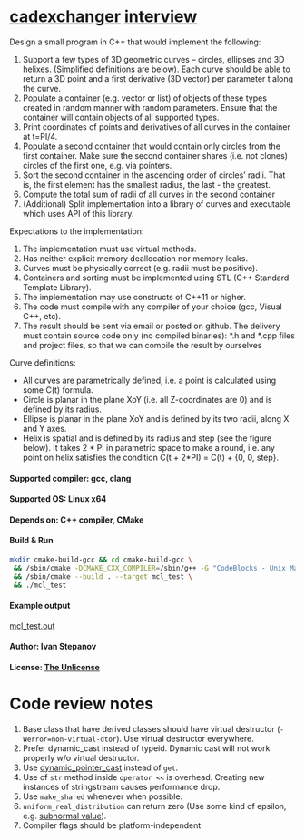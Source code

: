 # [cadexchanger](https://cadexchanger.com/) [interview](https://cadexchanger.com/download/documents/hiring/CADEX%20C++%20assignment%20v4%20for%20probationers.pdf)


Design a small program in C++ that would implement the following:
1. Support a few types of 3D geometric curves – circles, ellipses and 3D helixes. (Simplified
   definitions are below). Each curve should be able to return a 3D point and a first derivative (3D
   vector) per parameter t along the curve.
2. Populate a container (e.g. vector or list) of objects of these types created in random manner with
   random parameters. Ensure that the container will contain objects of all supported types.
3. Print coordinates of points and derivatives of all curves in the container at t=PI/4.
4. Populate a second container that would contain only circles from the first container. Make sure the
   second container shares (i.e. not clones) circles of the first one, e.g. via pointers.
5. Sort the second container in the ascending order of circles’ radii. That is, the first element has the
   smallest radius, the last - the greatest.
6. Compute the total sum of radii of all curves in the second container
7. (Additional) Split implementation into a library of curves and executable which uses API of this library.

Expectations to the implementation:
1. The implementation must use virtual methods.
2. Has neither explicit memory deallocation nor memory leaks.
3. Curves must be physically correct (e.g. radii must be positive).
4. Containers and sorting must be implemented using STL (C++ Standard Template Library).
5. The implementation may use constructs of C++11 or higher.
6. The code must compile with any compiler of your choice (gcc, Visual C++, etc).
7. The result should be sent via email or posted on github. The delivery must contain source code only
   (no compiled binaries): *.h and *.cpp files and project files, so that we can compile the result by
   ourselves

Curve definitions:
- All curves are parametrically defined, i.e. a point is calculated using some C(t) formula.
- Circle is planar in the plane XoY (i.e. all Z-coordinates are 0) and is defined by its radius.
- Ellipse is planar in the plane XoY and is defined by its two radii, along X and Y axes.
- Helix is spatial and is defined by its radius and step (see the figure below). It takes 2 * PI in
  parametric space to make a round, i.e. any point on helix satisfies the condition C(t + 2*PI) = C(t) +
  {0, 0, step}.
 
#### Supported compiler: gcc, clang
 
#### Supported OS: Linux x64

#### Depends on: C++ compiler, CMake

#### Build & Run
```bash
mkdir cmake-build-gcc && cd cmake-build-gcc \
 && /sbin/cmake -DCMAKE_CXX_COMPILER=/sbin/g++ -G "CodeBlocks - Unix Makefiles" .. \
 && /sbin/cmake --build . --target mcl_test \
 && ./mcl_test
```

#### Example output
[mcl_test.out](./mcl_test.out)

#### Author: Ivan Stepanov 

#### License: [The Unlicense](./LICENSE.md)

# Code review notes

1. Base class that have derived classes should have virtual destructor (`-Werror=non-virtual-dtor`). Use virtual destructor everywhere.
1. Prefer dynamic_cast instead of typeid. Dynamic cast will not work properly w/o virtual destructor.
1. Use [dynamic_pointer_cast](https://en.cppreference.com/w/cpp/memory/shared_ptr/pointer_cast) instead of `get`.
1. Use of `str` method inside `operator <<` is overhead. Creating new instances of stringstream causes performance drop.
1. Use `make_shared` whenever when possible.
1. `uniform_real_distribution` can return zero (Use some kind of epsilon, e.g. [subnormal value](https://en.wikipedia.org/wiki/Denormal_number)).
1. Compiler flags should be platform-independent
